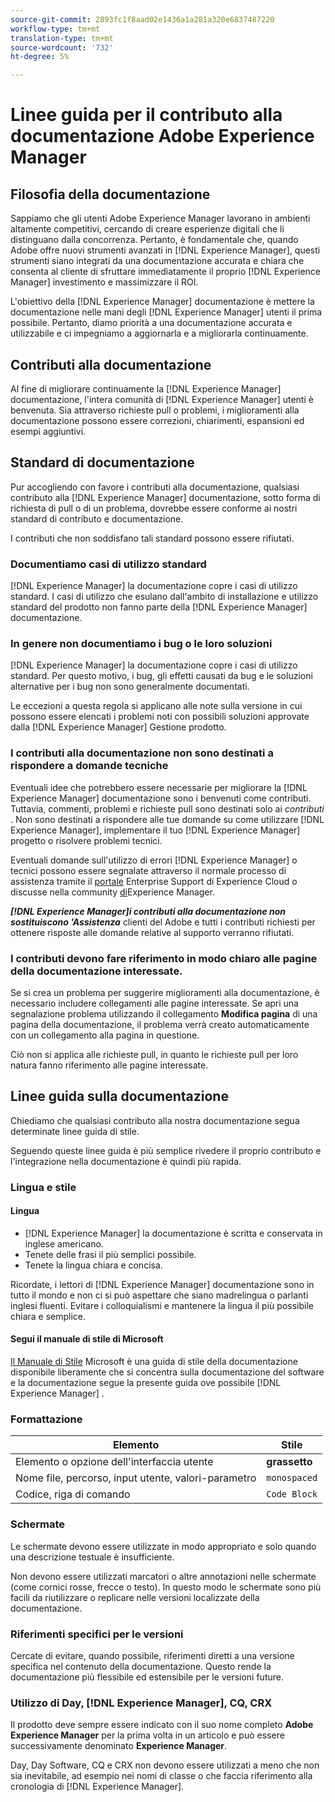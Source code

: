 ```yaml
---
source-git-commit: 2893fc1f8aad02e1436a1a281a320e6837487220
workflow-type: tm+mt
translation-type: tm+mt
source-wordcount: '732'
ht-degree: 5%

---
```

# Linee guida per il contributo alla documentazione Adobe Experience Manager

## Filosofia della documentazione

Sappiamo che gli utenti Adobe Experience Manager lavorano in ambienti altamente competitivi, cercando di creare esperienze digitali che li distinguano dalla concorrenza. Pertanto, è fondamentale che, quando  Adobe offre nuovi strumenti avanzati in [!DNL Experience Manager], questi strumenti siano integrati da una documentazione accurata e chiara che consenta al cliente di sfruttare immediatamente il proprio [!DNL Experience Manager] investimento e massimizzare il ROI.

L&#39;obiettivo della [!DNL Experience Manager] documentazione è mettere la documentazione nelle mani degli [!DNL Experience Manager] utenti il prima possibile. Pertanto, diamo priorità a una documentazione accurata e utilizzabile e ci impegniamo a aggiornarla e a migliorarla continuamente.

## Contributi alla documentazione

Al fine di migliorare continuamente la [!DNL Experience Manager] documentazione, l&#39;intera comunità di [!DNL Experience Manager] utenti è benvenuta. Sia attraverso richieste pull o problemi, i miglioramenti alla documentazione possono essere correzioni, chiarimenti, espansioni ed esempi aggiuntivi.

## Standard di documentazione

Pur accogliendo con favore i contributi alla documentazione, qualsiasi contributo alla [!DNL Experience Manager] documentazione, sotto forma di richiesta di pull o di un problema, dovrebbe essere conforme ai nostri standard di contributo e documentazione.

I contributi che non soddisfano tali standard possono essere rifiutati.

### Documentiamo casi di utilizzo standard

[!DNL Experience Manager] la documentazione copre i casi di utilizzo standard. I casi di utilizzo che esulano dall&#39;ambito di installazione e utilizzo standard del prodotto non fanno parte della [!DNL Experience Manager] documentazione.

### In genere non documentiamo i bug o le loro soluzioni

[!DNL Experience Manager] la documentazione copre i casi di utilizzo standard. Per questo motivo, i bug, gli effetti causati da bug e le soluzioni alternative per i bug non sono generalmente documentati.

Le eccezioni a questa regola si applicano alle note sulla versione in cui possono essere elencati i problemi noti con possibili soluzioni approvate dalla [!DNL Experience Manager] Gestione prodotto.

### I contributi alla documentazione non sono destinati a rispondere a domande tecniche

Eventuali idee che potrebbero essere necessarie per migliorare la [!DNL Experience Manager] documentazione sono i benvenuti come contributi. Tuttavia, commenti, problemi e richieste pull sono destinati solo ai *contributi* . Non sono destinati a rispondere alle tue domande su come utilizzare [!DNL Experience Manager], implementare il tuo [!DNL Experience Manager] progetto o risolvere problemi tecnici.

Eventuali domande sull&#39;utilizzo di errori [!DNL Experience Manager] o tecnici possono essere segnalate attraverso il normale processo di assistenza tramite il [portale](https://helpx.adobe.com/it/contact/enterprise-support.ec.html) Enterprise Support di Experience Cloud o discusse nella community [di](https://forums.adobe.com/community/experience-cloud/marketing-cloud/experience-manager)Experience Manager.

***[!DNL Experience Manager]i contributi alla documentazione non sostituiscono &#39;Assistenza*** clienti del Adobe e tutti i contributi richiesti per ottenere risposte alle domande relative al supporto verranno rifiutati.

### I contributi devono fare riferimento in modo chiaro alle pagine della documentazione interessate.

Se si crea un problema per suggerire miglioramenti alla documentazione, è necessario includere collegamenti alle pagine interessate. Se apri una segnalazione problema utilizzando il collegamento **Modifica pagina** di una pagina della documentazione, il problema verrà creato automaticamente con un collegamento alla pagina in questione.

Ciò non si applica alle richieste pull, in quanto le richieste pull per loro natura fanno riferimento alle pagine interessate.

## Linee guida sulla documentazione

Chiediamo che qualsiasi contributo alla nostra documentazione segua determinate linee guida di stile.

Seguendo queste linee guida è più semplice rivedere il proprio contributo e l&#39;integrazione nella documentazione è quindi più rapida.

### Lingua e stile

#### Lingua

* [!DNL Experience Manager] la documentazione è scritta e conservata in inglese americano.
* Tenete delle frasi il più semplici possibile.
* Tenete la lingua chiara e concisa.

Ricordate, i lettori di [!DNL Experience Manager] documentazione sono in tutto il mondo e non ci si può aspettare che siano madrelingua o parlanti inglesi fluenti. Evitare i colloquialismi e mantenere la lingua il più possibile chiara e semplice.

#### Segui il manuale di stile di Microsoft

[Il Manuale di Stile](https://docs.microsoft.com/en-us/style-guide/welcome/) Microsoft è una guida di stile della documentazione disponibile liberamente che si concentra sulla documentazione del software e la documentazione segue la presente guida ove possibile [!DNL Experience Manager] .

### Formattazione

| Elemento | Stile |
|---|---|
| Elemento o opzione dell&#39;interfaccia utente | **grassetto** |
| Nome file, percorso, input utente, valori-parametro | `monospaced` |
| Codice, riga di comando | ```Code Block``` |

### Schermate

Le schermate devono essere utilizzate in modo appropriato e solo quando una descrizione testuale è insufficiente.

Non devono essere utilizzati marcatori o altre annotazioni nelle schermate (come cornici rosse, frecce o testo). In questo modo le schermate sono più facili da riutilizzare o replicare nelle versioni localizzate della documentazione.

### Riferimenti specifici per le versioni

Cercate di evitare, quando possibile, riferimenti diretti a una versione specifica nel contenuto della documentazione. Questo rende la documentazione più flessibile ed estensibile per le versioni future.

### Utilizzo di Day, [!DNL Experience Manager], CQ, CRX

Il prodotto deve sempre essere indicato con il suo nome completo **Adobe Experience Manager** per la prima volta in un articolo e può essere successivamente denominato **Experience Manager**.

Day, Day Software, CQ e CRX non devono essere utilizzati a meno che non sia inevitabile, ad esempio nei nomi di classe o che faccia riferimento alla cronologia di [!DNL Experience Manager].